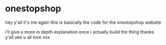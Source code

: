 # onestopshop
hey y'all it's me again 
this is basically the code for the onestopshop website 

i'll give a more in depth explanation once i actually build the thing
thanks y'all see u all love xxx
